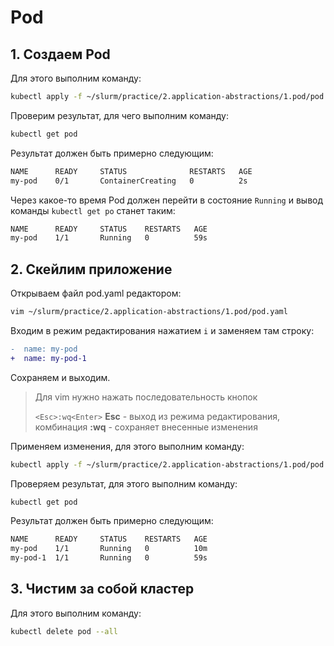# Pod

## 1. Создаем Pod

Для этого выполним команду:

```bash
kubectl apply -f ~/slurm/practice/2.application-abstractions/1.pod/pod.yaml
```

Проверим результат, для чего выполним команду:

```bash
kubectl get pod
```

Результат должен быть примерно следующим:

```bash
NAME      READY     STATUS              RESTARTS   AGE
my-pod    0/1       ContainerCreating   0          2s
```

Через какое-то время Pod должен перейти в состояние `Running`
и вывод команды `kubectl get po` станет таким:

```bash
NAME      READY     STATUS    RESTARTS   AGE
my-pod    1/1       Running   0          59s
```

## 2. Скейлим приложение

Открываем файл pod.yaml редактором:

```bash
vim ~/slurm/practice/2.application-abstractions/1.pod/pod.yaml
```

Входим в режим редактирования нажатием `i`  и заменяем там строку:

```diff
-  name: my-pod
+  name: my-pod-1
```

Сохраняем и выходим.

> Для vim нужно нажать последовательность кнопок
>
> `<Esc>:wq<Enter>`
> **Esc** - выход из режима редактирования,
> комбинация **:wq** - сохраняет внесенные изменения

Применяем изменения, для этого выполним команду:

```bash
kubectl apply -f ~/slurm/practice/2.application-abstractions/1.pod/pod.yaml
```

Проверяем результат, для этого выполним команду:

```bash
kubectl get pod
```

Результат должен быть примерно следующим:

```bash
NAME      READY     STATUS    RESTARTS   AGE
my-pod    1/1       Running   0          10m
my-pod-1  1/1       Running   0          59s
```

## 3. Чистим за собой кластер

Для этого выполним команду:

```bash
kubectl delete pod --all
```
